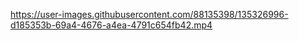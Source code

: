 


https://user-images.githubusercontent.com/88135398/135326996-d185353b-69a4-4676-a4ea-4791c654fb42.mp4

